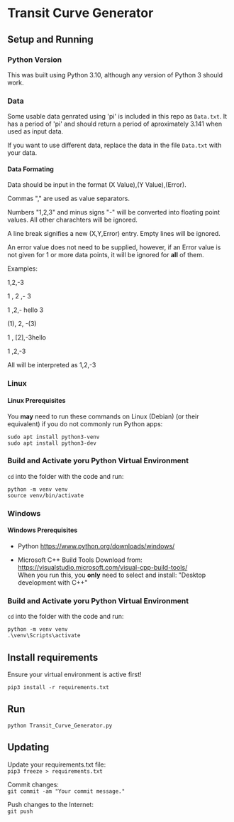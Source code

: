 # Transit Curve Generator

## Setup and Running

### Python Version

This was built using Python 3.10, although any version of Python 3 should work.

### Data

Some usable data genrated using 'pi' is included in this repo as `Data.txt`. It has a period of 'pi' and should return a period of aproximately 3.141 when used as input data.

If you want to use different data, replace the data in the file `Data.txt` with your data.

#### Data Formating

Data should be input in the format (X Value),(Y Value),(Error).

Commas "," are used as value separators.

Numbers "1,2,3" and minus signs "-" will be converted into floating point values. All other charachters will be ignored.

A line break signifies a new (X,Y,Error) entry. Empty lines will be ignored.

An error value does not need to be supplied, however, if an Error value is not given for 1 or more data points, it will be ignored for **all** of them.


Examples:

1,2,-3

1 , 2 ,- 3

1     ,2,-  hello  3

(1), 2, -(3)

1 , [2],-3hello

1    ,2,-3

All will be interpreted as 1,2,-3



### Linux
#### Linux Prerequisites
You **may** need to run these commands on Linux (Debian) (or their equivalent) if you do not commonly run Python apps:

```
sudo apt install python3-venv
sudo apt install python3-dev
```

### Build and Activate yoru Python Virtual Environment
`cd` into the folder with the code and run:
```
python -m venv venv
source venv/bin/activate
```

### Windows
#### Windows Prerequisites
 - Python
https://www.python.org/downloads/windows/

 - Microsoft C++ Build Tools
Download from: https://visualstudio.microsoft.com/visual-cpp-build-tools/  
When you run this, you **only** need to select and install:
"Desktop development with C++"

### Build and Activate yoru Python Virtual Environment
`cd` into the folder with the code and run:
```
python -m venv venv
.\venv\Scripts\activate
```

## Install requirements
Ensure your virtual environment is active first!
```
pip3 install -r requirements.txt
```

## Run
```
python Transit_Curve_Generator.py
```

## Updating
Update your requirements.txt file:  
`pip3 freeze > requirements.txt`

Commit changes:  
`git commit -am "Your commit message."`

Push changes to the Internet:  
`git push`
